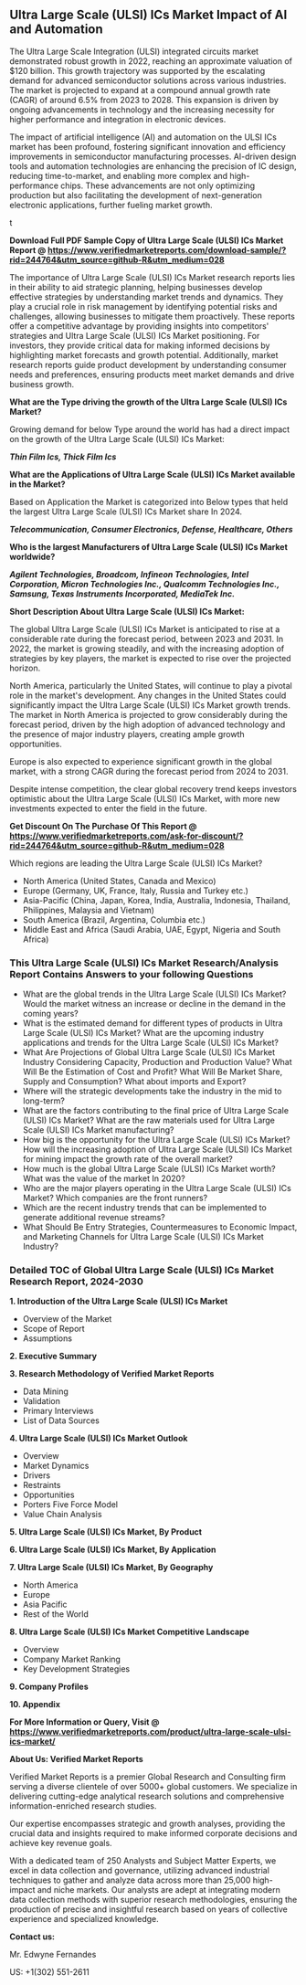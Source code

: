 <h2>Ultra Large Scale (ULSI) ICs Market Impact of AI and Automation</h2><p>The Ultra Large Scale Integration (ULSI) integrated circuits market demonstrated robust growth in 2022, reaching an approximate valuation of $120 billion. This growth trajectory was supported by the escalating demand for advanced semiconductor solutions across various industries. The market is projected to expand at a compound annual growth rate (CAGR) of around 6.5% from 2023 to 2028. This expansion is driven by ongoing advancements in technology and the increasing necessity for higher performance and integration in electronic devices.</p><p>The impact of artificial intelligence (AI) and automation on the ULSI ICs market has been profound, fostering significant innovation and efficiency improvements in semiconductor manufacturing processes. AI-driven design tools and automation technologies are enhancing the precision of IC design, reducing time-to-market, and enabling more complex and high-performance chips. These advancements are not only optimizing production but also facilitating the development of next-generation electronic applications, further fueling market growth.</p>t</p><p id="" class=""><strong>Download Full PDF Sample Copy of Ultra Large Scale (ULSI) ICs Market Report @ <a href="https://www.verifiedmarketreports.com/download-sample/?rid=244764&utm_source=github-R&utm_medium=028" target="_blank">https://www.verifiedmarketreports.com/download-sample/?rid=244764&utm_source=github-R&utm_medium=028</a></strong></p><p>The importance of&nbsp;Ultra Large Scale (ULSI) ICs Market research reports lies in their ability to aid strategic planning, helping businesses develop effective strategies by understanding market trends and dynamics. They play a crucial role in risk management by identifying potential risks and challenges, allowing businesses to mitigate them proactively. These reports offer a competitive advantage by providing insights into competitors' strategies and Ultra Large Scale (ULSI) ICs Market positioning. For investors, they provide critical data for making informed decisions by highlighting market forecasts and growth potential. Additionally, market research reports guide product development by understanding consumer needs and preferences, ensuring products meet market demands and drive business growth.</p><p><strong>What are the&nbsp;Type driving the growth of the Ultra Large Scale (ULSI) ICs Market?</strong></p><p id="" class="">Growing demand for below Type around the world has had a direct impact on the growth of the Ultra Large Scale (ULSI) ICs Market:</p><em><strong>Thin Film Ics, Thick Film Ics</strong></em></p><strong>What are the&nbsp;Applications&nbsp;of Ultra Large Scale (ULSI) ICs Market available in the Market?</strong></p><p id="" class="">Based on Application the Market is categorized into Below types that held the largest Ultra Large Scale (ULSI) ICs Market share In 2024.</p><em><strong>Telecommunication, Consumer Electronics, Defense, Healthcare, Others</strong></em></p><strong>Who is the largest Manufacturers of Ultra Large Scale (ULSI) ICs Market worldwide?</strong></p><p><em><strong>Agilent Technologies, Broadcom, Infineon Technologies, Intel Corporation, Micron Technologies Inc., Qualcomm Technologies Inc., Samsung, Texas Instruments Incorporated, MediaTek Inc.</strong></em></p><p id="" class=""><strong>Short Description About Ultra Large Scale (ULSI) ICs Market:</strong></p><p>The global Ultra Large Scale (ULSI) ICs Market is anticipated to rise at a considerable rate during the forecast period, between 2023 and 2031. In 2022, the market is growing steadily, and with the increasing adoption of strategies by key players, the market is expected to rise over the projected horizon.</p><p>North America, particularly the United States, will continue to play a pivotal role in the market's development. Any changes in the United States could significantly impact the Ultra Large Scale (ULSI) ICs Market growth trends. The market in North America is projected to grow considerably during the forecast period, driven by the high adoption of advanced technology and the presence of major industry players, creating ample growth opportunities.</p><p>Europe is also expected to experience significant growth in the global market, with a strong CAGR during the forecast period from 2024 to 2031.</p><p>Despite intense competition, the clear global recovery trend keeps investors optimistic about the Ultra Large Scale (ULSI) ICs Market, with more new investments expected to enter the field in the future.</p><p id="" class=""><strong>Get Discount On The Purchase Of This Report @ <a href="https://www.verifiedmarketreports.com/ask-for-discount/?rid=244764&utm_source=github-R&utm_medium=028" target="_blank">https://www.verifiedmarketreports.com/ask-for-discount/?rid=244764&utm_source=github-R&utm_medium=028</a></strong></p>Which regions are leading the Ultra Large Scale (ULSI) ICs Market?</p><ul><li>North America (United States, Canada and Mexico)</li><li>Europe (Germany, UK, France, Italy, Russia and Turkey etc.)</li><li>Asia-Pacific (China, Japan, Korea, India, Australia, Indonesia, Thailand, Philippines, Malaysia and Vietnam)</li><li>South America (Brazil, Argentina, Columbia etc.)</li><li>Middle East and Africa (Saudi Arabia, UAE, Egypt, Nigeria and South Africa)</li></ul><h3 id="" class="">This Ultra Large Scale (ULSI) ICs Market Research/Analysis Report Contains Answers to your following Questions</h3><ul><li>What are the global trends in the Ultra Large Scale (ULSI) ICs Market? Would the market witness an increase or decline in the demand in the coming years?</li><li>What is the estimated demand for different types of products in Ultra Large Scale (ULSI) ICs Market? What are the upcoming industry applications and trends for the Ultra Large Scale (ULSI) ICs Market?</li><li>What Are Projections of Global Ultra Large Scale (ULSI) ICs Market Industry Considering Capacity, Production and Production Value? What Will Be the Estimation of Cost and Profit? What Will Be Market Share, Supply and Consumption? What about imports and Export?</li><li>Where will the strategic developments take the industry in the mid to long-term?</li><li>What are the factors contributing to the final price of Ultra Large Scale (ULSI) ICs Market? What are the raw materials used for Ultra Large Scale (ULSI) ICs Market manufacturing?</li><li>How big is the opportunity for the Ultra Large Scale (ULSI) ICs Market? How will the increasing adoption of Ultra Large Scale (ULSI) ICs Market for mining impact the growth rate of the overall market?</li><li>How much is the global Ultra Large Scale (ULSI) ICs Market worth? What was the value of the market In 2020?</li><li>Who are the major players operating in the Ultra Large Scale (ULSI) ICs Market? Which companies are the front runners?</li><li>Which are the recent industry trends that can be implemented to generate additional revenue streams?</li><li>What Should Be Entry Strategies, Countermeasures to Economic Impact, and Marketing Channels for Ultra Large Scale (ULSI) ICs Market Industry?</li></ul><h3 id="" class="">Detailed TOC of Global Ultra Large Scale (ULSI) ICs Market Research Report, 2024-2030</h3><p id="" class=""><strong>1. Introduction of the Ultra Large Scale (ULSI) ICs Market</strong></p><ul><li>Overview of the Market</li><li>Scope of Report</li><li>Assumptions</li></ul><p id="" class=""><strong>2. Executive Summary</strong></p><p id="" class=""><strong>3. Research Methodology of Verified Market Reports</strong></p><ul><li>Data Mining</li><li>Validation</li><li>Primary Interviews</li><li>List of Data Sources</li></ul><p id="" class=""><strong>4. Ultra Large Scale (ULSI) ICs Market Outlook</strong></p><ul><li>Overview</li><li>Market Dynamics</li><li>Drivers</li><li>Restraints</li><li>Opportunities</li><li>Porters Five Force Model</li><li>Value Chain Analysis</li></ul><p id="" class=""><strong>5. Ultra Large Scale (ULSI) ICs Market, By Product</strong></p><p id="" class=""><strong>6. Ultra Large Scale (ULSI) ICs Market, By Application</strong></p><p id="" class=""><strong>7. Ultra Large Scale (ULSI) ICs Market, By Geography</strong></p><ul><li>North America</li><li>Europe</li><li>Asia Pacific</li><li>Rest of the World</li></ul><p id="" class=""><strong>8. Ultra Large Scale (ULSI) ICs Market Competitive Landscape</strong></p><ul><li>Overview</li><li>Company Market Ranking</li><li>Key Development Strategies</li></ul><p id="" class=""><strong>9. Company Profiles</strong></p><p id="" class=""><strong>10. Appendix</strong></p><p id="" class=""><strong>For More Information or Query, Visit @ <a href="https://www.verifiedmarketreports.com/product/ultra-large-scale-ulsi-ics-market/" target="_blank">https://www.verifiedmarketreports.com/product/ultra-large-scale-ulsi-ics-market/</a></strong></p><p id="" class=""><strong>About Us: Verified Market Reports</strong></p><p id="" class="">Verified Market Reports is a premier Global Research and Consulting firm serving a diverse clientele of over 5000+ global customers. We specialize in delivering cutting-edge analytical research solutions and comprehensive information-enriched research studies.</p><p id="" class="">Our expertise encompasses strategic and growth analyses, providing the crucial data and insights required to make informed corporate decisions and achieve key revenue goals.</p><p id="" class="">With a dedicated team of 250 Analysts and Subject Matter Experts, we excel in data collection and governance, utilizing advanced industrial techniques to gather and analyze data across more than 25,000 high-impact and niche markets. Our analysts are adept at integrating modern data collection methods with superior research methodologies, ensuring the production of precise and insightful research based on years of collective experience and specialized knowledge.</p><p id="" class=""><strong>Contact us:</strong></p><p id="" class="">Mr. Edwyne Fernandes</p><p id="" class="">US: +1(302) 551-2611</p>